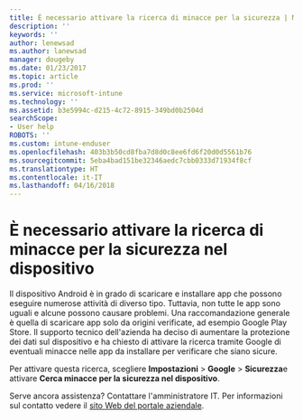 ```yaml
---
title: È necessario attivare la ricerca di minacce per la sicurezza | Microsoft Docs
description: ''
keywords: ''
author: lenewsad
ms.author: lanewsad
manager: dougeby
ms.date: 01/23/2017
ms.topic: article
ms.prod: ''
ms.service: microsoft-intune
ms.technology: ''
ms.assetid: b3e5994c-d215-4c72-8915-349bd0b2504d
searchScope:
- User help
ROBOTS: ''
ms.custom: intune-enduser
ms.openlocfilehash: 403b3b50cd8fba7d8d0c8ee6fd6f20d0d5561b76
ms.sourcegitcommit: 5eba4bad151be32346aedc7cbb0333d71934f8cf
ms.translationtype: HT
ms.contentlocale: it-IT
ms.lasthandoff: 04/16/2018
---
```

# <a name="you-need-to-make-your-device-able-to-scan-for-security-threats"></a>È necessario attivare la ricerca di minacce per la sicurezza nel dispositivo

Il dispositivo Android è in grado di scaricare e installare app che possono eseguire numerose attività di diverso tipo. Tuttavia, non tutte le app sono uguali e alcune possono causare problemi. Una raccomandazione generale è quella di scaricare app solo da origini verificate, ad esempio Google Play Store. Il supporto tecnico dell'azienda ha deciso di aumentare la protezione dei dati sul dispositivo e ha chiesto di attivare la ricerca tramite Google di eventuali minacce nelle app da installare per verificare che siano sicure.

Per attivare questa ricerca, scegliere **Impostazioni** > **Google** > **Sicurezza**e attivare **Cerca minacce per la sicurezza nel dispositivo**.

Serve ancora assistenza? Contattare l'amministratore IT. Per informazioni sul contatto vedere il [sito Web del portale aziendale](https://portal.manage.microsoft.com#HelpDeskDialog).
